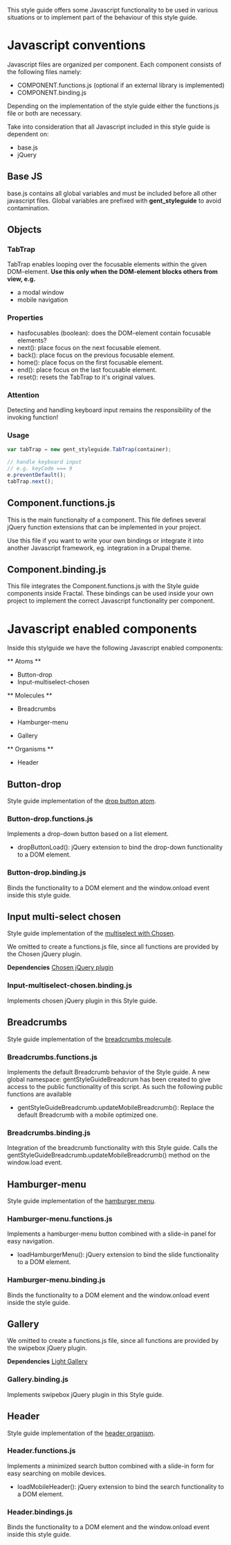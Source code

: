 This style guide offers some Javascript functionality to
be used in various situations or to implement part of
the behaviour of this style guide.

# Javascript conventions

Javascript files are organized per component. Each component consists of
the following files namely:

* COMPONENT.functions.js (optional if an external library is implemented)
* COMPONENT.binding.js

Depending on the implementation of the style guide either the functions.js
file or both are necessary.

Take into consideration that all Javascript included in this style guide is
dependent on:

* base.js
* jQuery

## Base JS

base.js contains all global variables and must be included before all other
javascript files.
Global variables are prefixed with **gent_styleguide** to avoid contamination.

## Objects

### TabTrap

TabTrap enables looping over the focusable elements within the given
DOM-element.
**Use this only when the DOM-element blocks others from view, e.g.**

* a modal window
* mobile navigation

### Properties

* hasfocusables (boolean): does the DOM-element contain focusable elements?
* next(): place focus on the next focusable element.
* back(): place focus on the previous focusable element.
* home(): place focus on the first focusable element.
* end(): place focus on the last focusable element.
* reset(): resets the TabTrap to it's original values.

### Attention

Detecting and handling keyboard input remains the responsibility of the invoking
function!

### Usage

```javascript
var tabTrap = new gent_styleguide.TabTrap(container);

// handle keyboard input
// e.g. keyCode === 9
e.preventDefault();
tabTrap.next();
```

## Component.functions.js

This is the main functionalty of a component. This file defines several jQuery
function extensions that can be implemented in your project.

Use this file if you want to write your own bindings or integrate it into
another Javascript framework, eg. integration in a Drupal theme.

## Component.binding.js

This file integrates the Component.functions.js with the Style guide components
inside Fractal. These bindings can be used inside your own project to implement
the correct Javascript functionality per component.

# Javascript enabled components

Inside this stylguide we have the following Javascript enabled components:

** Atoms **

* Button-drop
* Input-multiselect-chosen

** Molecules **

* Breadcrumbs

* Hamburger-menu
* Gallery

** Organisms **

* Header

## Button-drop

Style guide implementation of the
<a href="{{path '/components/detail/button-drop'}}">drop button atom</a>.

### Button-drop.functions.js

Implements a drop-down button based on a list element.

* dropButtonLoad(): jQuery extension to bind the drop-down functionality to a
  DOM element.

### Button-drop.binding.js

Binds the functionality to a DOM element and the window.onload event
inside this style guide.

## Input multi-select chosen

Style guide implementation of the
<a href="{{path '/components/detail/input-multiselect-chosen'}}">multiselect
with Chosen</a>.

We omitted to create a functions.js file, since all functions are provided
by the Chosen jQuery plugin.

**Dependencies**
[Chosen jQuery plugin](https://github.com/harvesthq/chosen)

### Input-multiselect-chosen.binding.js

Implements chosen jQuery plugin in this Style guide.

## Breadcrumbs

Style guide implementation of the
<a href="{{path '/components/detail/breadcrumbs'}}">breadcrumbs molecule</a>.

### Breadcrumbs.functions.js

Implements the default Breadcrumb behavior of the Style guide. A new global
namespace: gentStyleGuideBreadcrum has been created to give access to the
public functionality of this script. As such the following public functions are
available

* gentStyleGuideBreadcrumb.updateMobileBreadcrumb(): Replace the default
  Breadcrumb with a mobile optimized one.

### Breadcrumbs.binding.js

Integration of the breadcrumb functionality with this Style guide. Calls the
gentStyleGuideBreadcrumb.updateMobileBreadcrumb() method on the window.load
event.

## Hamburger-menu

Style guide implementation of the
<a href="{{path '/components/detail/hamburger-menu'}}">hamburger menu</a>.

### Hamburger-menu.functions.js

Implements a hamburger-menu button combined with a slide-in panel for easy
navigation.

* loadHamburgerMenu(): jQuery extension to bind the slide functionality to a
  DOM element.

### Hamburger-menu.binding.js

Binds the functionality to a DOM element and the window.onload event
 inside the style guide.

## Gallery

We omitted to create a functions.js file, since all functions are provided
by the swipebox jQuery plugin.

**Dependencies**
[Light Gallery](http://sachinchoolur.github.io/lightGallery/)

### Gallery.binding.js

Implements swipebox jQuery plugin in this Style guide.

## Header

Style guide implementation of the
<a href="{{path '/components/detail/header'}}">header organism</a>.

### Header.functions.js

Implements a minimized search button combined with a slide-in form for easy
searching on mobile devices.

* loadMobileHeader(): jQuery extension to bind the search functionality to a
  DOM element.

### Header.bindings.js

Binds the functionality to a DOM element and the window.onload event
inside this style guide.
